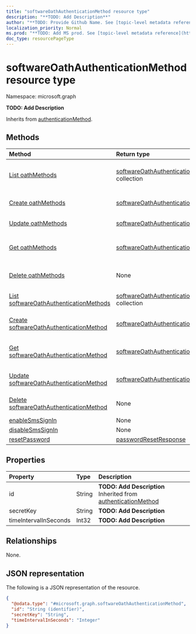 ```yaml
---
title: "softwareOathAuthenticationMethod resource type"
description: "**TODO: Add Description**"
author: "**TODO: Provide Github Name. See [topic-level metadata reference](https://msgo.azurewebsites.net/add/document/guidelines/metadata.html#topic-level-metadata)**"
localization_priority: Normal
ms.prod: "**TODO: Add MS prod. See [topic-level metadata reference](https://msgo.azurewebsites.net/add/document/guidelines/metadata.html#topic-level-metadata)**"
doc_type: resourcePageType
---
```


# softwareOathAuthenticationMethod resource type

Namespace: microsoft.graph

**TODO: Add Description**


Inherits from [authenticationMethod](../resources/authenticationmethod.md).

## Methods
|Method|Return type|Description|
|:---|:---|:---|
|[List oathMethods](../api/authentication-list-oathmethods.md)|[softwareOathAuthenticationMethod](../resources/softwareoathauthenticationmethod.md) collection|Get the softwareOathAuthenticationMethod resources from the oathMethods navigation property.|
|[Create oathMethods](../api/authentication-post-oathmethods.md)|[softwareOathAuthenticationMethod](../resources/softwareoathauthenticationmethod.md)|Create a new softwareOathAuthenticationMethod object.|
|[Update oathMethods](../api/authentication-update-oathmethods.md)|[softwareOathAuthenticationMethod](../resources/softwareoathauthenticationmethod.md)|Update the properties of an oathMethods object.|
|[Get oathMethods](../api/authentication-get-softwareoathauthenticationmethod.md)|[softwareOathAuthenticationMethod](../resources/softwareoathauthenticationmethod.md)|Read the properties and relationships of a [softwareOathAuthenticationMethod](../resources/softwareoathauthenticationmethod.md) object.|
|[Delete oathMethods](../api/authentication-delete-oathmethods.md)|None|Delete a [softwareOathAuthenticationMethod](../resources/softwareoathauthenticationmethod.md) object.|
|[List softwareOathAuthenticationMethods](../api/softwareoathauthenticationmethod-list.md)|[softwareOathAuthenticationMethod](../resources/softwareoathauthenticationmethod.md) collection|Get a list of the [softwareOathAuthenticationMethod](../resources/softwareoathauthenticationmethod.md) objects and their properties.|
|[Create softwareOathAuthenticationMethod](../api/softwareoathauthenticationmethod-create.md)|[softwareOathAuthenticationMethod](../resources/softwareoathauthenticationmethod.md)|Create a new [softwareOathAuthenticationMethod](../resources/softwareoathauthenticationmethod.md) object.|
|[Get softwareOathAuthenticationMethod](../api/softwareoathauthenticationmethod-get.md)|[softwareOathAuthenticationMethod](../resources/softwareoathauthenticationmethod.md)|Read the properties and relationships of a [softwareOathAuthenticationMethod](../resources/softwareoathauthenticationmethod.md) object.|
|[Update softwareOathAuthenticationMethod](../api/softwareoathauthenticationmethod-update.md)|[softwareOathAuthenticationMethod](../resources/softwareoathauthenticationmethod.md)|Update the properties of a [softwareOathAuthenticationMethod](../resources/softwareoathauthenticationmethod.md) object.|
|[Delete softwareOathAuthenticationMethod](../api/softwareoathauthenticationmethod-delete.md)|None|Deletes a [softwareOathAuthenticationMethod](../resources/softwareoathauthenticationmethod.md) object.|
|[enableSmsSignIn](../api/softwareoathauthenticationmethod-enablesmssignin.md)|None|**TODO: Add Description**|
|[disableSmsSignIn](../api/softwareoathauthenticationmethod-disablesmssignin.md)|None|**TODO: Add Description**|
|[resetPassword](../api/softwareoathauthenticationmethod-resetpassword.md)|[passwordResetResponse](../resources/passwordresetresponse.md)|**TODO: Add Description**|

## Properties
|Property|Type|Description|
|:---|:---|:---|
|id|String|**TODO: Add Description** Inherited from [authenticationMethod](../resources/authenticationmethod.md)|
|secretKey|String|**TODO: Add Description**|
|timeIntervalInSeconds|Int32|**TODO: Add Description**|

## Relationships
None.

## JSON representation
The following is a JSON representation of the resource.
<!-- {
  "blockType": "resource",
  "keyProperty": "id",
  "@odata.type": "microsoft.graph.softwareOathAuthenticationMethod",
  "baseType": "microsoft.strongAuthentication.authenticationMethod",
  "openType": false
}
-->
``` json
{
  "@odata.type": "#microsoft.graph.softwareOathAuthenticationMethod",
  "id": "String (identifier)",
  "secretKey": "String",
  "timeIntervalInSeconds": "Integer"
}
```

